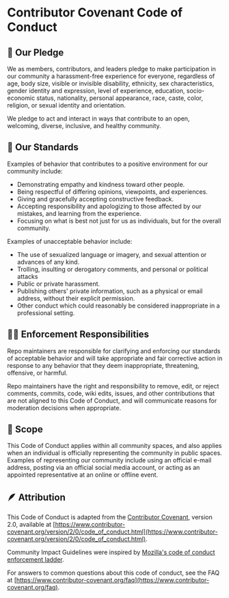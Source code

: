<!-- EXTERNAL LINKS -->

[url_code_of_conduct]: https://www.contributor-covenant.org/version/2/0/code_of_conduct.html
[url_contributor_covenant_faq]: https://www.contributor-covenant.org/faq
[url_contributor_covenant]: https://www.contributor-covenant.org/
[url_mozilla_diversity]: https://github.com/mozilla/diversity

<!-- HEADER -->

# Contributor Covenant Code of Conduct

<!-- OUR PLEDGE -->

## 🤝 Our Pledge

We as members, contributors, and leaders pledge to make participation in our community a harassment-free experience for everyone, regardless of age, body size, visible or invisible disability, ethnicity, sex characteristics, gender identity and expression, level of experience, education, socio-economic status, nationality, personal appearance, race, caste, color, religion, or sexual identity and orientation.

We pledge to act and interact in ways that contribute to an open, welcoming, diverse, inclusive, and healthy community.

<!-- OUR STANDARDS -->

## 📃 Our Standards

Examples of behavior that contributes to a positive environment for our community include:

- Demonstrating empathy and kindness toward other people.
- Being respectful of differing opinions, viewpoints, and experiences.
- Giving and gracefully accepting constructive feedback.
- Accepting responsibility and apologizing to those affected by our mistakes, and learning from the experience.
- Focusing on what is best not just for us as individuals, but for the overall community.

Examples of unacceptable behavior include:

- The use of sexualized language or imagery, and sexual attention or advances of any kind.
- Trolling, insulting or derogatory comments, and personal or political attacks
- Public or private harassment.
- Publishing others' private information, such as a physical or email address, without their explicit permission.
- Other conduct which could reasonably be considered inappropriate in a professional setting.

<!-- ENFORCEMENT RESPONSIBILITIES -->

## 🧑‍⚖️ Enforcement Responsibilities

Repo maintainers are responsible for clarifying and enforcing our standards of acceptable behavior and will take appropriate and fair corrective action in response to any behavior that they deem inappropriate, threatening, offensive, or harmful.

Repo maintainers have the right and responsibility to remove, edit, or reject comments, commits, code, wiki edits, issues, and other contributions that are not aligned to this Code of Conduct, and will communicate reasons for moderation decisions when appropriate.

<!-- SCOPE -->

## 🔎 Scope

This Code of Conduct applies within all community spaces, and also applies when an individual is officially representing the community in public spaces. Examples of representing our community include using an official e-mail address, posting via an official social media account, or acting as an appointed representative at an online or offline event.

<!-- ATTRIBUTION -->

## 🪶 Attribution

This Code of Conduct is adapted from the [Contributor Covenant](https://www.contributor-covenant.org/), version 2.0, available at [https://www.contributor-covenant.org/version/2/0/code_of_conduct.html](https://www.contributor-covenant.org/version/2/0/code_of_conduct.html).

Community Impact Guidelines were inspired by [Mozilla's code of conduct enforcement ladder](https://github.com/mozilla/diversity).

For answers to common questions about this code of conduct, see the FAQ at [https://www.contributor-covenant.org/faq](https://www.contributor-covenant.org/faq).

